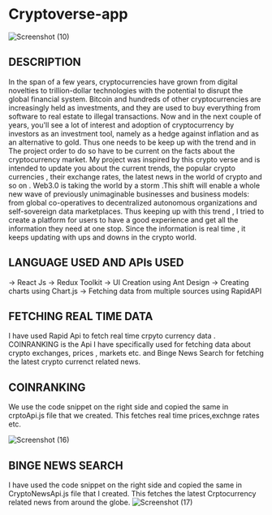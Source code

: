 # Cryptoverse-app



![Screenshot (10)](https://user-images.githubusercontent.com/67230052/159549017-c79d261d-a7c5-4375-ad55-40ca014ffae1.png)


DESCRIPTION
------------------

In the span of a few years, cryptocurrencies have grown from digital novelties to trillion-dollar technologies with the potential to disrupt the global financial system. Bitcoin and hundreds of other cryptocurrencies are increasingly held as investments, and they are used to buy everything from software to real estate to illegal transactions. Now and in the next couple of years, you'll see a lot of interest and adoption of cryptocurrency by investors as an investment tool, namely as a hedge against inflation and as an alternative to gold. Thus one needs to be keep up with the trend and in The project order to do so have to be current on the facts about the cryptocurrency market. My project was inspired by this crypto verse and is intended to update you about the current trends, the popular crypto currencies , their exchange rates, the latest news in the world of crypto and so on . Web3.0 is taking the world by a storm .This shift will enable a whole new wave of previously unimaginable businesses and business models: from global co-operatives to decentralized autonomous organizations and self-sovereign data marketplaces. Thus keeping up with this trend , I tried to create a platform for users to have a good experience and get all the information they need at one stop. Since the information is real time , it keeps updating with ups and downs in the crypto world.

LANGUAGE USED AND APIs USED
--------------------------------
-> React Js 
-> Redux Toolkit 
-> UI Creation using Ant Design
-> Creating charts using Chart.js
-> Fetching data from multiple sources using RapidAPI 
 
 
 FETCHING REAL TIME DATA 
 -----------------------------
 
 I have used Rapid Api to fetch real time crpyto currency data . COINRANKING is the Api I have specifically used for fetching data about crypto exchanges, prices , markets  etc. and Binge News Search for fetching the latest crypto currenct related news.
 
 COINRANKING
 ---------------
 We use the code snippet on the right side and copied the same in crptoApi.js file that we created. This fetches real time prices,exchnge rates etc.
 
 
 ![Screenshot (16)](https://user-images.githubusercontent.com/67230052/159690465-4b2dd498-3779-4ec9-973e-adb921bc0741.png)
 
 BINGE NEWS SEARCH
 --------------------
 
  I have used the code snippet on the right side and copied the same in CryptoNewsApi.js file that I created. This fetches the latest Crptocurrency related news from around the globe.
![Screenshot (17)](https://user-images.githubusercontent.com/67230052/159690473-099a0dec-0aa6-4b37-afbd-dd5fda8bc06d.png)

